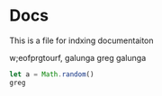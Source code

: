# Docs

This is a file for indxing documentaiton

w;eofprgtourf,
galunga greg galunga

```javascript
let a = Math.random()
greg
```


